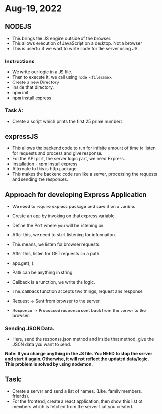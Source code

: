 # Aug-19, 2022

## NODEJS
- This brings the JS engine outside of the browser.
- This allows execution of JavaScript on a desktop. Not a browser.
- This is userful if we want to write code for the server using JS.

### Instructions
- We write our logic in a JS file.
- Then to execute it, we call using `node <filename>`.
- Create a new Directory
- Inside that directory.
- npm init
- npm install express 

### Task A:
- Create a script which prints the first 25 prime numbers.

## expressJS
- This allows the backend code to run for infinite amount of time to listen for requests and process and give response.
- For the API part, the server logic part, we need Express.
- Installation - npm install express
- Alternate to this is http package.
- This makes the backend code run like a server, processing the requests and sending the responses.

## Approach for developing Express Application
- We need to require express package and save it on a varible.
- Create an app by invoking on that express variable.
- Define the Port where you will be listening on.
- After this, we need to start listening for informaiton.
- This means, we listen for browser requests.
- After this, listen for GET requests on a path.

- app.get(<path>, <callback>).
- Path can be anything in string.
- Callback is a function, we write the logic.
- This callback function accepts two things, request and response.
- Request -> Sent from browser to the server.
- Response -> Processed response sent back from the server to the browser.

### Sending JSON Data.
- Here, send the response.json method and inside that method, give the JSON data you want to send.


**Note: If you change anything in the JS file. You NEED to stop the server and start it again. Otherwise, it will not reflect the updated data/logic. This problem is solved by using nodemon.**

## Task:
- Create a server and send a list of names. (Like, family members, friends).
- For the frontend, create a react application, then show this list of members which is fetched from the server that you created.
